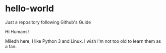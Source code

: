 # hello-world
Just a repository following Github's Guide

Hi Humans!

Miledh here, I like Python 3 and Linux.
I wish I'm not too old to learn them as a fan.
